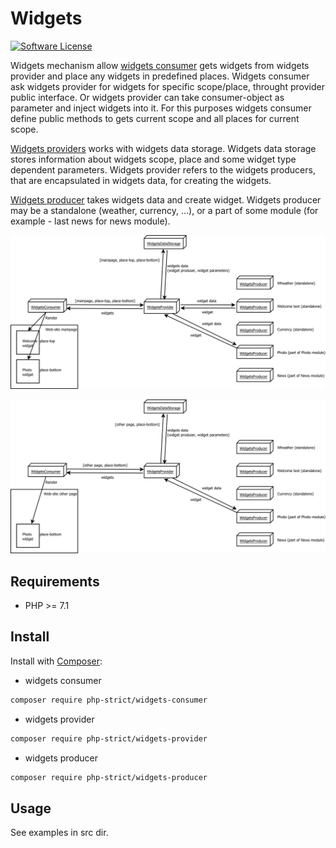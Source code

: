 # Widgets

[![Software License][ico-license]](LICENSE.txt)

Widgets mechanism allow [widgets consumer](https://github.com/php-strict/widgets-consumer) 
gets widgets from widgets provider and place any widgets in predefined places. 
Widgets consumer ask widgets provider for widgets for specific scope/place, 
throught provider public interface. Or widgets provider can take consumer-object 
as parameter and inject widgets into it. For this purposes widgets consumer 
define public methods to gets current scope and all places for current scope.

[Widgets providers](https://github.com/php-strict/widgets-provider)
works with widgets data storage. Widgets data storage 
stores information about widgets scope, place and some widget type 
dependent parameters. Widgets provider refers to the widgets producers, 
that are encapsulated in widgets data, for creating the widgets.

[Widgets producer](https://github.com/php-strict/widgets-producer)
takes widgets data and create widget. Widgets 
producer may be a standalone (weather, currency, ...), or a part of 
some module (for example - last news for news module).

![Widgets on web-site mainpage](https://raw.githubusercontent.com/php-strict/widgets/master/img/workflow.svg?sanitize=true)

![Widgets on web-site other page](https://raw.githubusercontent.com/php-strict/widgets/master/img/workflow2.svg?sanitize=true)

## Requirements

*   PHP >= 7.1

## Install

Install with [Composer](http://getcomposer.org):

*   widgets consumer
    
```bash
composer require php-strict/widgets-consumer
```

*   widgets provider
    
```bash
composer require php-strict/widgets-provider
```

*   widgets producer
    
```bash
composer require php-strict/widgets-producer
```

## Usage

See examples in src dir.

[ico-license]: https://img.shields.io/badge/license-GPL-brightgreen.svg?style=flat-square
